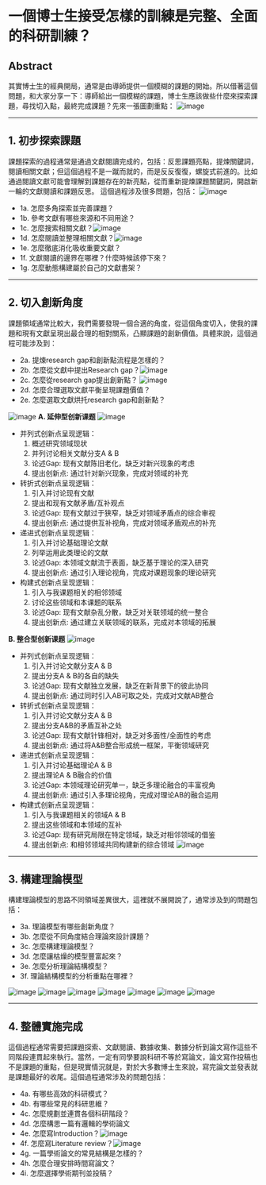 # 一個博士生接受怎樣的訓練是完整、全面的科研訓練？

## Abstract

其實博士生的經典開局，通常是由導師提供一個模糊的課題的開始。所以借著這個問題，和大家分享一下：導師給出一個模糊的課題，博士生應該做些什麼來探索課題，尋找切入點，最終完成課題？先來一張圖劃重點：
![image](subject.png)

---
## 1. 初步探索課題
課題探索的過程通常是通過文獻閱讀完成的，包括：反思課題亮點，提煉關鍵詞，閱讀相關文獻；但這個過程不是一蹴而就的，而是反反復復，螺旋式前進的。比如通過閱讀文獻可能會理解到課題存在的新亮點，從而重新提煉課題關鍵詞，開啟新一輪的文獻閱讀和課題反思。
這個過程涉及很多問題，包括：
![image](./1sub.jpg)
- 1a. 怎麼多角探索並完善課題？
- 1b. 參考文獻有哪些來源和不同用途？
- 1c. 怎麼搜索相關文獻？![image](./1c.jpg)
- 1d. 怎麼閱讀並整理相關文獻？![image](./1d.jpg)
- 1e. 怎麼徹底消化吸收重要文獻？
- 1f. 文獻閱讀的邊界在哪裡？什麼時候該停下來？
- 1g. 怎麼動態構建屬於自己的文獻書架？

---
## 2. 切入創新角度

課題領域通常比較大，我們需要發現一個合適的角度，從這個角度切入，使我的課題和現有文獻呈現出最合理的相對關系，凸顯課題的創新價值。具體來說，這個過程可能涉及到： 


- 2a. 提煉research gap和創新點流程是怎樣的？
- 2b. 怎麼從文獻中提出Research gap？![image](./2b.jpg)
- 2c. 怎麼從research gap提出創新點？
![image](./2c.jpg)
- 2d. 怎麼合理選取文獻平衡呈現課題價值？
- 2e. 怎麼選取文獻烘托research gap和創新點？

![image](./2_sub.jpg)
**A. 延伸型创新课题**
![image](./2_sub_a.jpg)
- 并列式创新点呈现逻辑：
  1. 概述研究领域现状
  2. 并列讨论相关文献分支A & B
  3. 论述Gap: 现有文献陈旧老化，缺乏对新兴现象的考虑
  4. 提出创新点: 通过针对新兴现象，完成对领域的补充
- 转折式创新点呈现逻辑：
    1. 引入并讨论现有文献
    2. 提出和现有文献矛盾/互补观点
    3. 论述Gap: 现有文献过于狭窄，缺乏对领域矛盾点的综合审视
    4. 提出创新点: 通过提供互补视角，完成对领域矛盾观点的补充
- 递进式创新点呈现逻辑：
    1. 引入并讨论基础理论文献
    2. 列举运用此类理论的文献
    3. 论述Gap: 本领域文献流于表面，缺乏基于理论的深入研究
    4. 提出创新点: 通过引入理论视角，完成对课题现象的理论研究
- 构建式创新点呈现逻辑：
    1. 引入与我课题相关的相邻领域
    2. 讨论这些领域和本课题的联系
    3. 论述Gap: 现有文献杂乱分散，缺乏对关联领域的统一整合
    4. 提出创新点: 通过建立关联领域的联系，完成对本领域的拓展


**B. 整合型创新课题**
![image](./2_sub_b.jpg)
- 并列式创新点呈现逻辑：
  1. 引入并讨论文献分支A & B
  2. 提出分支A & B的各自的缺失
  3. 论述Gap: 现有文献独立发展，缺乏在新背景下的彼此协同
  4. 提出创新点: 通过同时引入AB可取之处，完成对文献AB整合
- 转折式创新点呈现逻辑：
    1. 引入并讨论文献分支A & B
    2. 提出分支A&B的矛盾互补之处
    3. 论述Gap: 现有文献针锋相对，缺乏对多面性/全面性的考虑
    4. 提出创新点: 通过将A&B整合形成统一框架，平衡领域研究
- 递进式创新点呈现逻辑：
    1. 引入并讨论基础理论A & B
    2. 提出理论A & B融合的价值
    3. 论述Gap: 本领域理论研究单一，缺乏多理论融合的丰富视角
    4. 提出创新点: 通过引入多理论视角，完成对理论AB的融合运用
- 构建式创新点呈现逻辑：
    1. 引入与我课题相关的领域A & B
    2. 提出这些领域和本领域的互补
    3. 论述Gap: 现有研究局限在特定领域，缺乏对相邻领域的借鉴
    4. 提出创新点: 和相邻领域共同构建新的综合领域
![image](./2_sub_c.jpg)

---
## 3. 構建理論模型
構建理論模型的思路不同領域差異很大，這裡就不展開說了，通常涉及到的問題包括：

- 3a. 理論模型有哪些創新角度？
- 3b. 怎麼從不同角度結合理論來設計課題？
- 3c. 怎麼構建理論模型？
- 3d. 怎麼讓枯燥的模型豐富起來？
- 3e. 怎麼分析理論結構模型？
- 3f. 理論結構模型的分析重點在哪裡？

![image](./3_sub_a.jpg)
![image](./3_sub_b.jpg)
![image](./3_sub_c.jpg)
![image](./3_sub_e.jpg)
![image](./3_sub_f.webp)
![image](./3_sub_g.jpg)
![image](./3_sub_h.jpg)

---
## 4. 整體實施完成
這個過程通常需要把課題探索、文獻閱讀、數據收集、數據分析到論文寫作這些不同階段連貫起來執行。當然，一定有同學要說科研不等於寫論文，論文寫作投稿也不是課題的重點，但是現實情況就是，對於大多數博士生來說，寫完論文並發表就是課題最好的收尾。這個過程通常涉及的問題包括：

- 4a. 有哪些高效的科研模式？
- 4b. 有哪些常見的科研思維？
- 4c. 怎麼規劃並連貫各個科研階段？
- 4d. 怎麼構思一篇有邏輯的學術論文
- 4e. 怎麼寫Introduction？![image](./4e.jpg)
- 4f. 怎麼寫Literature review？![image](./4f.jpg)
- 4g. 一篇學術論文的常見結構是怎樣的？
- 4h. 怎麼合理安排時間寫論文？
- 4i. 怎麼選擇學術期刊並投稿？
